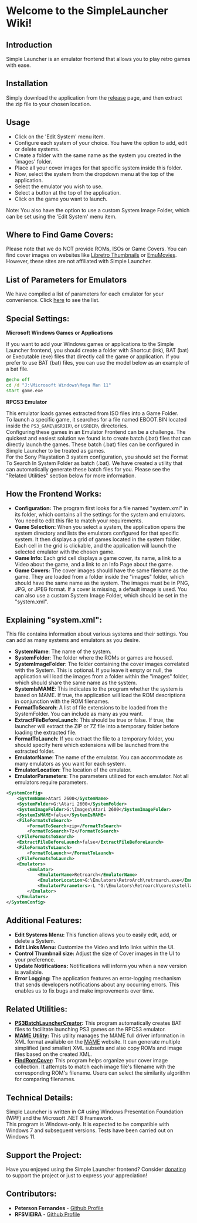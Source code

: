 # Welcome to the SimpleLauncher Wiki!

## Introduction
Simple Launcher is an emulator frontend that allows you to play retro games with ease.

## Installation
Simply download the application from the [release](https://github.com/drpetersonfernandes/SimpleLauncher/releases) page, and then extract the zip file to your chosen location.

## Usage
* Click on the 'Edit System' menu item.
* Configure each system of your choice. You have the option to add, edit or delete systems.
* Create a folder with the same name as the system you created in the 'images' folder.
* Place all your cover images for that specific system inside this folder.
* Now, select the system from the dropdown menu at the top of the application.
* Select the emulator you wish to use.
* Select a button at the top of the application.
* Click on the game you want to launch.

Note: You also have the option to use a custom System Image Folder, which can be set using the 'Edit System' menu item.

## Where to Find Game Covers:
Please note that we do NOT provide ROMs, ISOs or Game Covers. You can find cover images on websites like [Libretro Thumbnails](https://github.com/libretro-thumbnails/libretro-thumbnails) or [EmuMovies](https://emumovies.com). However, these sites are not affiliated with Simple Launcher.

## List of Parameters for Emulators
We have compiled a list of parameters for each emulator for your convenience. Click [here](https://github.com/drpetersonfernandes/SimpleLauncher/wiki/parameters) to see the list.

## Special Settings:

**Microsoft Windows Games or Applications**

If you want to add your Windows games or applications to the Simple Launcher frontend, you should create a folder with Shortcut (lnk), BAT (bat) or Executable (exe) files that directly call the game or application.
If you prefer to use BAT (bat) files, you can use the model below as an example of a bat file.

```bat
@echo off
cd /d "J:\Microsoft Windows\Mega Man 11"
start game.exe
```

**RPCS3 Emulator**

This emulator loads games extracted from ISO files into a Game Folder.<br>
To launch a specific game, it searches for a file named EBOOT.BIN located inside the `PS3_GAME\USRDIR\` or `USRDIR\` directories.  
Configuring these games in an Emulator Frontend can be a challenge. The quickest and easiest solution we found is to create batch (.bat) files that can directly launch the games. These batch (.bat) files can be configured in Simple Launcher to be treated as games.  
For the Sony Playstation 3 system configuration, you should set the Format To Search In System Folder as batch (.bat).
We have created a utility that can automatically generate these batch files for you. Please see the "Related Utilities" section below for more information.

## How the Frontend Works:

- **Configuration:** The program first looks for a file named "system.xml" in its folder, which contains all the settings for the system and emulators. You need to edit this file to match your requirements.
- **Game Selection:** When you select a system, the application opens the system directory and lists the emulators configured for that specific system. It then displays a grid of games located in the system folder. Each cell in the grid is clickable, and the application will launch the selected emulator with the chosen game.
- **Game Info:** Each grid cell displays a game cover, its name, a link to a Video about the game, and a link to an Info Page about the game.
- **Game Covers:** The cover images should have the same filename as the game. They are loaded from a folder inside the "images" folder, which should have the same name as the system. The images must be in PNG, JPG, or JPEG format. If a cover is missing, a default image is used. You can also use a custom System Image Folder, which should be set in the "system.xml".

## Explaining "system.xml":

This file contains information about various systems and their settings. You can add as many systems and emulators as you desire.
- **SystemName**: The name of the system.
- **SystemFolder**: The folder where the ROMs or games are housed.
- **SystemImageFolder**: The folder containing the cover images correlated with the System. This is optional. If you leave it empty or null, the application will load the images from a folder within the "images" folder, which should share the same name as the system.
- **SystemIsMAME**: This indicates to the program whether the system is based on MAME. If true, the application will load the ROM descriptions in conjunction with the ROM filenames.
- **FormatToSearch**: A list of file extensions to be loaded from the SystemFolder. You can include as many as you want.
- **ExtractFileBeforeLaunch**: This should be true or false. If true, the launcher will extract the ZIP or 7Z file into a temporary folder before loading the extracted file.
- **FormatToLaunch**: If you extract the file to a temporary folder, you should specify here which extensions will be launched from the extracted folder.
- **EmulatorName**: The name of the emulator. You can accommodate as many emulators as you want for each system.
- **EmulatorLocation**: The location of the emulator.
- **EmulatorParameters**: The parameters utilized for each emulator. Not all emulators require parameters.

```xml
<SystemConfig>
    <SystemName>Atari 2600</SystemName>
    <SystemFolder>G:\Atari 2600</SystemFolder>
    <SystemImageFolder>G:\Images\Atari 2600</SystemImageFolder>
    <SystemIsMAME>false</SystemIsMAME>
    <FileFormatsToSearch>
        <FormatToSearch>zip</FormatToSearch>
        <FormatToSearch>7z</FormatToSearch>
    </FileFormatsToSearch>
    <ExtractFileBeforeLaunch>false</ExtractFileBeforeLaunch>
    <FileFormatsToLaunch>
        <FormatToLaunch></FormatToLaunch>
    </FileFormatsToLaunch>
    <Emulators>
        <Emulator>
            <EmulatorName>Retroarch</EmulatorName>
            <EmulatorLocation>G:\Emulators\RetroArch\retroarch.exe</EmulatorLocation>
            <EmulatorParameters>-L "G:\Emulators\Retroarch\cores\stella_libretro.dll" -c "G:\Emulators\Retroarch\Config.cfg" -f</EmulatorParameters>
        </Emulator>
    </Emulators>
</SystemConfig>
```
## Additional Features:

- **Edit Systems Menu:** This function allows you to easily edit, add, or delete a System.
- **Edit Links Menu:** Customize the Video and Info links within the UI.
- **Control Thumbnail size:** Adjust the size of Cover images in the UI to your preference.
- **Update Notifications:** Notifications will inform you when a new version is available.
- **Error Logging:** The application features an error-logging mechanism that sends developers notifications about any occurring errors. This enables us to fix bugs and make improvements over time.

## Related Utilities:

- **[PS3BatchLauncherCreator](https://github.com/drpetersonfernandes/ps3batchlaunchercreator):** This program automatically creates BAT files to facilitate launching PS3 games on the RPCS3 emulator.
- **[MAME Utility](https://github.com/drpetersonfernandes/MAMEUtility):** This utility manages the MAME full driver information in XML format available on the [MAME](https://www.mamedev.org/release.html) website. It can generate multiple simplified (and smaller) XML subsets and also copy ROMs and image files based on the created XML.
- **[FindRomCover](https://github.com/drpetersonfernandes/FindRomCover):** This program helps organize your cover image collection. It attempts to match each image file's filename with the corresponding ROM's filename. Users can select the similarity algorithm for comparing filenames.

## Technical Details:

Simple Launcher is written in C# using Windows Presentation Foundation (WPF) and the Microsoft .NET 8 Framework.<br>
This program is Windows-only. It is expected to be compatible with Windows 7 and subsequent versions. Tests have been carried out on Windows 11.

## Support the Project:

Have you enjoyed using the Simple Launcher frontend? Consider [donating](https://www.buymeacoffee.com/purelogiccode) to support the project or just to express your appreciation!

## Contributors:

- **Peterson Fernandes** - [Github Profile](https://github.com/drpetersonfernandes)
- **RFSVIEIRA** - [Github Profile](https://github.com/RFSVIEIRA)